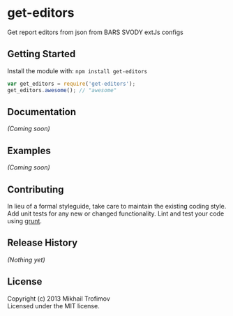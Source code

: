 # get-editors

Get report editors from json from BARS SVODY extJs configs

## Getting Started
Install the module with: `npm install get-editors`

```javascript
var get_editors = require('get-editors');
get_editors.awesome(); // "awesome"
```

## Documentation
_(Coming soon)_

## Examples
_(Coming soon)_

## Contributing
In lieu of a formal styleguide, take care to maintain the existing coding style. Add unit tests for any new or changed functionality. Lint and test your code using [grunt](https://github.com/gruntjs/grunt).

## Release History
_(Nothing yet)_

## License
Copyright (c) 2013 Mikhail Trofimov  
Licensed under the MIT license.
